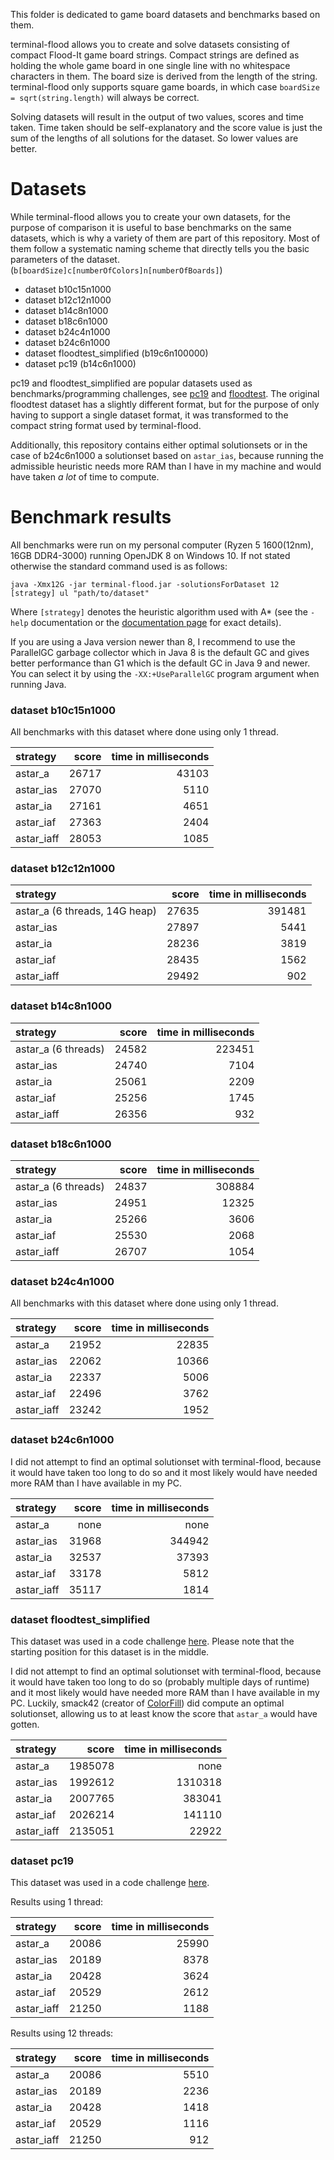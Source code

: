 This folder is dedicated to game board datasets and benchmarks based on them.

terminal-flood allows you to create and solve datasets consisting of compact Flood-It game board strings. Compact strings are defined as holding the whole game board in one single line with no whitespace characters in them. The board size is derived from the length of the string. terminal-flood only supports square game boards, in which case `boardSize = sqrt(string.length)` will always be correct.

Solving datasets will result in the output of two values, scores and time taken. Time taken should be self-explanatory and the score value is just the sum of the lengths of all solutions for the dataset. So lower values are better.


# Datasets

While terminal-flood allows you to create your own datasets, for the purpose of comparison it is useful to base benchmarks on the same datasets, which is why a variety of them are part of this repository. Most of them follow a systematic naming scheme that directly tells you the basic parameters of the dataset. (`b[boardSize]c[numberOfColors]n[numberOfBoards]`)

- dataset b10c15n1000
- dataset b12c12n1000
- dataset b14c8n1000
- dataset b18c6n1000
- dataset b24c4n1000
- dataset b24c6n1000
- dataset floodtest_simplified (b19c6n100000)
- dataset pc19 (b14c6n1000)

pc19 and floodtest_simplified are popular datasets used as benchmarks/programming challenges, see [pc19](https://web.archive.org/web/20150909200653/http://cplus.about.com/od/programmingchallenges/a/challenge19.htm) and [floodtest](https://codegolf.stackexchange.com/questions/26232/create-a-flood-paint-ai). The original floodtest dataset has a slightly different format, but for the purpose of only having to support a single dataset format, it was transformed to the compact string format used by terminal-flood.

Additionally, this repository contains either optimal solutionsets or in the case of b24c6n1000 a solutionset based on `astar_ias`, because running the admissible heuristic needs more RAM than I have in my machine and would have taken *a lot* of time to compute.


# Benchmark results

All benchmarks were run on my personal computer (Ryzen 5 1600(12nm), 16GB DDR4-3000) running OpenJDK 8 on Windows 10. If not stated otherwise the standard command used is as follows:

```
java -Xmx12G -jar terminal-flood.jar -solutionsForDataset 12 [strategy] ul "path/to/dataset"
```

Where `[strategy]` denotes the heuristic algorithm used with A* (see the `-help` documentation or the [documentation page](https://github.com/Flolle/terminal-flood/wiki/Documentation) for exact details).

If you are using a Java version newer than 8, I recommend to use the ParallelGC garbage collector which in Java 8 is the default GC and gives better performance than G1 which is the default GC in Java 9 and newer. You can select it by using the `-XX:+UseParallelGC` program argument when running Java.


### dataset b10c15n1000

All benchmarks with this dataset where done using only 1 thread.

| strategy | score | time in milliseconds |
| :--- | ---: | ---: |
| astar_a | 26717 | 43103 |
| astar_ias | 27070 | 5110 |
| astar_ia | 27161 | 4651 |
| astar_iaf | 27363 | 2404 |
| astar_iaff | 28053 | 1085 |


### dataset b12c12n1000

| strategy | score | time in milliseconds |
| :--- | ---: | ---: |
| astar_a (6 threads, 14G heap) | 27635 | 391481 |
| astar_ias | 27897 | 5441 |
| astar_ia | 28236 | 3819 |
| astar_iaf | 28435 | 1562 |
| astar_iaff | 29492 | 902 |


### dataset b14c8n1000

| strategy | score | time in milliseconds |
| :--- | ---: | ---: |
| astar_a (6 threads) | 24582 | 223451 |
| astar_ias | 24740 | 7104 |
| astar_ia | 25061 | 2209 |
| astar_iaf | 25256 | 1745 |
| astar_iaff | 26356 | 932 |


### dataset b18c6n1000

| strategy | score | time in milliseconds |
| :--- | ---: | ---: |
| astar_a (6 threads) | 24837 | 308884 |
| astar_ias | 24951 | 12325 |
| astar_ia | 25266 | 3606 |
| astar_iaf | 25530 | 2068 |
| astar_iaff | 26707 | 1054 |


### dataset b24c4n1000

All benchmarks with this dataset where done using only 1 thread.

| strategy | score | time in milliseconds |
| :--- | ---: | ---: |
| astar_a | 21952 | 22835 |
| astar_ias | 22062 | 10366 |
| astar_ia | 22337 | 5006 |
| astar_iaf | 22496 | 3762 |
| astar_iaff | 23242 | 1952 |


### dataset b24c6n1000

I did not attempt to find an optimal solutionset with terminal-flood, because it would have taken too long to do so and it most likely would have needed more RAM than I have available in my PC.

| strategy | score | time in milliseconds |
| :--- | ---: | ---: |
| astar_a | none | none |
| astar_ias | 31968 | 344942 |
| astar_ia | 32537 | 37393 |
| astar_iaf | 33178 | 5812 |
| astar_iaff | 35117 | 1814 |


### dataset floodtest_simplified

This dataset was used in a code challenge [here](https://codegolf.stackexchange.com/questions/26232/create-a-flood-paint-ai). Please note that the starting position for this dataset is in the middle.

I did not attempt to find an optimal solutionset with terminal-flood, because it would have taken too long to do so (probably multiple days of runtime) and it most likely would have needed more RAM than I have available in my PC. Luckily, smack42 (creator of [ColorFill](https://github.com/smack42/ColorFill)) did compute an optimal solutionset, allowing us to at least know the score that `astar_a` would have gotten.

| strategy | score | time in milliseconds |
| :--- | ---: | ---: |
| astar_a | 1985078 | none |
| astar_ias | 1992612 | 1310318 |
| astar_ia | 2007765 | 383041 |
| astar_iaf | 2026214 | 141110 |
| astar_iaff | 2135051 | 22922 |


### dataset pc19

This dataset was used in a code challenge [here](https://web.archive.org/web/20150909200653/http://cplus.about.com/od/programmingchallenges/a/challenge19.htm).

Results using 1 thread:

| strategy | score | time in milliseconds |
| :--- | ---: | ---: |
| astar_a | 20086 | 25990 |
| astar_ias | 20189 | 8378 |
| astar_ia | 20428 | 3624 |
| astar_iaf | 20529 | 2612 |
| astar_iaff | 21250 | 1188 |


Results using 12 threads:

| strategy | score | time in milliseconds |
| :--- | ---: | ---: |
| astar_a | 20086 | 5510 |
| astar_ias | 20189 | 2236 |
| astar_ia | 20428 | 1418 |
| astar_iaf | 20529 | 1116 |
| astar_iaff | 21250 | 912 |
